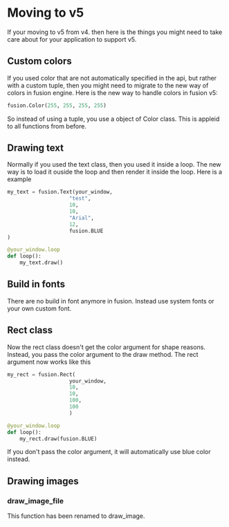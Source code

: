 # Moving to v5
If your moving to v5 from v4. then here is the things you might need to take care about for your application to support v5.

## Custom colors
If you used color that are not automatically specified in the api, but rather with a custom tuple, then you might need to migrate to the
new way of colors in fusion engine. Here is the new way to handle colors in fusion v5:
```python
fusion.Color(255, 255, 255, 255)
```
So instead of using a tuple, you use a object of Color class. This is appleid to all functions from before.

## Drawing text
Normally if you used the text class, then you used it inside a loop. The new way is to load it ouside the loop and then render it inside the loop. Here is a example
```python
my_text = fusion.Text(your_window,
                    "test", 
                    10,
                    10,
                    "Arial",
                    12,
                    fusion.BLUE
)

@your_window.loop
def loop():
    my_text.draw()
```

## Build in fonts
There are no build in font anymore in fusion. Instead use system fonts or your own custom font.

## Rect class
Now the rect class doesn't get the color argument for shape reasons. Instead, you pass the color argument to the draw method.
The rect argument now works like this
```python
my_rect = fusion.Rect(
                    your_window,
                    10,
                    10,
                    100,
                    100
                    )

@your_window.loop
def loop():
    my_rect.draw(fusion.BLUE)
```
If you don't pass the color argument, it will automatically use blue color instead.

## Drawing images

### draw_image_file
This function has been renamed to draw_image.

